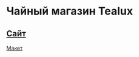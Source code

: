 # Чайный магазин Tealux
## [Сайт]()
[Макет](https://www.figma.com/design/nn4R3QBU6P7dcj1pDhqMUN/tea?t=QpCM8RH3XJAPNXVk-0)
